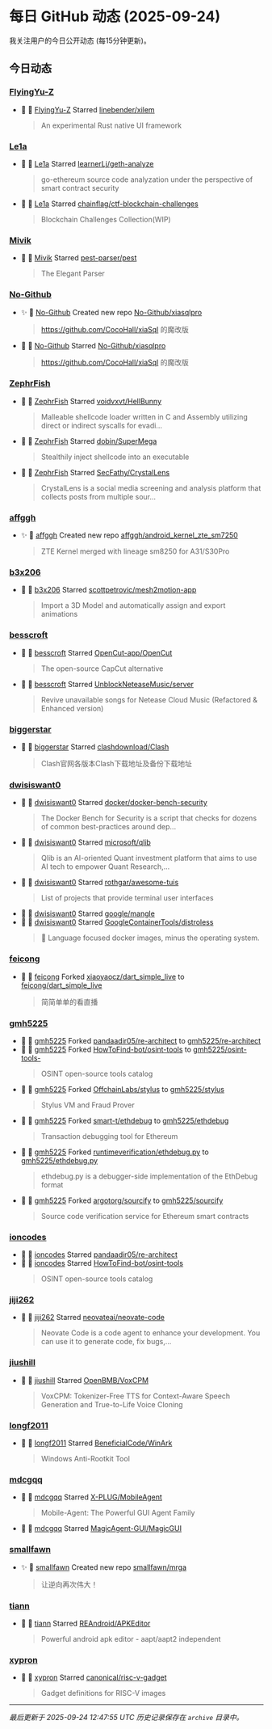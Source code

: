 # 每日 GitHub 动态 (2025-09-24)

我关注用户的今日公开动态 (每15分钟更新)。

## 今日动态

### [FlyingYu-Z](https://github.com/FlyingYu-Z)
- 🌟 👤 [FlyingYu-Z](https://github.com/FlyingYu-Z) Starred [linebender/xilem](https://github.com/linebender/xilem)
  > An experimental Rust native UI framework

### [Le1a](https://github.com/Le1a)
- 🌟 👤 [Le1a](https://github.com/Le1a) Starred [learnerLj/geth-analyze](https://github.com/learnerLj/geth-analyze)
  > go-ethereum source code analyzation under the perspective of smart contract security
- 🌟 👤 [Le1a](https://github.com/Le1a) Starred [chainflag/ctf-blockchain-challenges](https://github.com/chainflag/ctf-blockchain-challenges)
  > Blockchain Challenges Collection(WIP)

### [Mivik](https://github.com/Mivik)
- 🌟 👤 [Mivik](https://github.com/Mivik) Starred [pest-parser/pest](https://github.com/pest-parser/pest)
  > The Elegant Parser

### [No-Github](https://github.com/No-Github)
- ✨ 👤 [No-Github](https://github.com/No-Github) Created new repo [No-Github/xiasqlpro](https://github.com/No-Github/xiasqlpro)
  > https://github.com/CocoHall/xiaSql 的魔改版
- 🌟 👤 [No-Github](https://github.com/No-Github) Starred [No-Github/xiasqlpro](https://github.com/No-Github/xiasqlpro)
  > https://github.com/CocoHall/xiaSql 的魔改版

### [ZephrFish](https://github.com/ZephrFish)
- 🌟 👤 [ZephrFish](https://github.com/ZephrFish) Starred [voidvxvt/HellBunny](https://github.com/voidvxvt/HellBunny)
  > Malleable shellcode loader written in C and Assembly utilizing direct or indirect syscalls for evadi...
- 🌟 👤 [ZephrFish](https://github.com/ZephrFish) Starred [dobin/SuperMega](https://github.com/dobin/SuperMega)
  > Stealthily inject shellcode into an executable
- 🌟 👤 [ZephrFish](https://github.com/ZephrFish) Starred [SecFathy/CrystalLens](https://github.com/SecFathy/CrystalLens)
  > CrystalLens is a social media screening and analysis platform that collects posts from multiple sour...

### [affggh](https://github.com/affggh)
- ✨ 👤 [affggh](https://github.com/affggh) Created new repo [affggh/android_kernel_zte_sm7250](https://github.com/affggh/android_kernel_zte_sm7250)
  > ZTE Kernel merged with lineage sm8250 for A31/S30Pro

### [b3x206](https://github.com/b3x206)
- 🌟 👤 [b3x206](https://github.com/b3x206) Starred [scottpetrovic/mesh2motion-app](https://github.com/scottpetrovic/mesh2motion-app)
  > Import a 3D Model and automatically assign and export animations

### [besscroft](https://github.com/besscroft)
- 🌟 👤 [besscroft](https://github.com/besscroft) Starred [OpenCut-app/OpenCut](https://github.com/OpenCut-app/OpenCut)
  > The open-source CapCut alternative
- 🌟 👤 [besscroft](https://github.com/besscroft) Starred [UnblockNeteaseMusic/server](https://github.com/UnblockNeteaseMusic/server)
  > Revive unavailable songs for Netease Cloud Music (Refactored & Enhanced version)

### [biggerstar](https://github.com/biggerstar)
- 🌟 👤 [biggerstar](https://github.com/biggerstar) Starred [clashdownload/Clash](https://github.com/clashdownload/Clash)
  > Clash官网各版本Clash下载地址及备份下载地址

### [dwisiswant0](https://github.com/dwisiswant0)
- 🌟 👤 [dwisiswant0](https://github.com/dwisiswant0) Starred [docker/docker-bench-security](https://github.com/docker/docker-bench-security)
  > The Docker Bench for Security is a script that checks for dozens of common best-practices around dep...
- 🌟 👤 [dwisiswant0](https://github.com/dwisiswant0) Starred [microsoft/qlib](https://github.com/microsoft/qlib)
  > Qlib is an AI-oriented Quant investment platform that aims to use AI tech to empower Quant Research,...
- 🌟 👤 [dwisiswant0](https://github.com/dwisiswant0) Starred [rothgar/awesome-tuis](https://github.com/rothgar/awesome-tuis)
  > List of projects that provide terminal user interfaces
- 🌟 👤 [dwisiswant0](https://github.com/dwisiswant0) Starred [google/mangle](https://github.com/google/mangle)
- 🌟 👤 [dwisiswant0](https://github.com/dwisiswant0) Starred [GoogleContainerTools/distroless](https://github.com/GoogleContainerTools/distroless)
  > 🥑  Language focused docker images, minus the operating system.  

### [feicong](https://github.com/feicong)
- 🍴 👤 [feicong](https://github.com/feicong) Forked [xiaoyaocz/dart_simple_live](https://github.com/xiaoyaocz/dart_simple_live) to [feicong/dart_simple_live](https://github.com/feicong/dart_simple_live)
  > 简简单单的看直播

### [gmh5225](https://github.com/gmh5225)
- 🍴 👤 [gmh5225](https://github.com/gmh5225) Forked [pandaadir05/re-architect](https://github.com/pandaadir05/re-architect) to [gmh5225/re-architect](https://github.com/gmh5225/re-architect)
- 🍴 👤 [gmh5225](https://github.com/gmh5225) Forked [HowToFind-bot/osint-tools](https://github.com/HowToFind-bot/osint-tools) to [gmh5225/osint-tools-](https://github.com/gmh5225/osint-tools-)
  > OSINT open-source tools catalog
- 🍴 👤 [gmh5225](https://github.com/gmh5225) Forked [OffchainLabs/stylus](https://github.com/OffchainLabs/stylus) to [gmh5225/stylus](https://github.com/gmh5225/stylus)
  > Stylus VM and Fraud Prover
- 🍴 👤 [gmh5225](https://github.com/gmh5225) Forked [smart-t/ethdebug](https://github.com/smart-t/ethdebug) to [gmh5225/ethdebug](https://github.com/gmh5225/ethdebug)
  > Transaction debugging tool for Ethereum
- 🍴 👤 [gmh5225](https://github.com/gmh5225) Forked [runtimeverification/ethdebug.py](https://github.com/runtimeverification/ethdebug.py) to [gmh5225/ethdebug.py](https://github.com/gmh5225/ethdebug.py)
  > ethdebug.py is a debugger-side implementation of the EthDebug format
- 🍴 👤 [gmh5225](https://github.com/gmh5225) Forked [argotorg/sourcify](https://github.com/argotorg/sourcify) to [gmh5225/sourcify](https://github.com/gmh5225/sourcify)
  > Source code verification service for Ethereum smart contracts

### [ioncodes](https://github.com/ioncodes)
- 🌟 👤 [ioncodes](https://github.com/ioncodes) Starred [pandaadir05/re-architect](https://github.com/pandaadir05/re-architect)
- 🌟 👤 [ioncodes](https://github.com/ioncodes) Starred [HowToFind-bot/osint-tools](https://github.com/HowToFind-bot/osint-tools)
  > OSINT open-source tools catalog

### [jiji262](https://github.com/jiji262)
- 🌟 👤 [jiji262](https://github.com/jiji262) Starred [neovateai/neovate-code](https://github.com/neovateai/neovate-code)
  > Neovate Code is a code agent to enhance your development. You can use it to generate code, fix bugs,...

### [jiushill](https://github.com/jiushill)
- 🌟 👤 [jiushill](https://github.com/jiushill) Starred [OpenBMB/VoxCPM](https://github.com/OpenBMB/VoxCPM)
  > VoxCPM: Tokenizer-Free TTS for Context-Aware Speech Generation and True-to-Life Voice Cloning

### [longf2011](https://github.com/longf2011)
- 🌟 👤 [longf2011](https://github.com/longf2011) Starred [BeneficialCode/WinArk](https://github.com/BeneficialCode/WinArk)
  > Windows Anti-Rootkit Tool

### [mdcgqq](https://github.com/mdcgqq)
- 🌟 👤 [mdcgqq](https://github.com/mdcgqq) Starred [X-PLUG/MobileAgent](https://github.com/X-PLUG/MobileAgent)
  >  Mobile-Agent: The Powerful GUI Agent Family
- 🌟 👤 [mdcgqq](https://github.com/mdcgqq) Starred [MagicAgent-GUI/MagicGUI](https://github.com/MagicAgent-GUI/MagicGUI)

### [smallfawn](https://github.com/smallfawn)
- ✨ 👤 [smallfawn](https://github.com/smallfawn) Created new repo [smallfawn/mrga](https://github.com/smallfawn/mrga)
  > 让逆向再次伟大！

### [tiann](https://github.com/tiann)
- 🌟 👤 [tiann](https://github.com/tiann) Starred [REAndroid/APKEditor](https://github.com/REAndroid/APKEditor)
  > Powerful android apk editor - aapt/aapt2 independent

### [xypron](https://github.com/xypron)
- 🌟 👤 [xypron](https://github.com/xypron) Starred [canonical/risc-v-gadget](https://github.com/canonical/risc-v-gadget)
  > Gadget definitions for RISC-V images


---
*最后更新于 2025-09-24 12:47:55 UTC*
*历史记录保存在 `archive` 目录中。*
